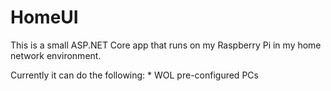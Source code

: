 # HomeUI

This is a small ASP.NET Core app that runs on my Raspberry Pi in my home network environment.

Currently it can do the following:
	* WOL pre-configured PCs